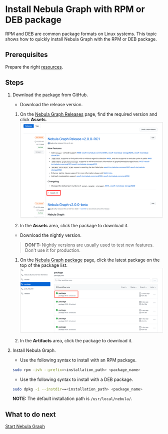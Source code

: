 # Install Nebula Graph with RPM or DEB package

RPM and DEB are common package formats on Linux systems. This topic shows how to quickly install Nebula Graph with the RPM or DEB package.

## Prerequisites

Prepare the right [resources](../1.resource-preparations.md).

## Steps

1. Download the package from GitHub.

    * Download the release version.
    1. On the [Nebula Graph Releases](https://github.com/vesoft-inc/nebula-graph/releases) page, find the required version and click **Assets**.
    ![Select a Nebula Graph release version](https://github.com/vesoft-inc/nebula-docs/blob/master/docs-2.0/figs/4.deployment-and-installation/2.complie-and-install-nebula-graph/2.install-nebula-graph-by-rpm-or-deb/releases-page.png?raw=true)

    2. In the **Assets** area, click the package to download it.

    * Download the nightly version.
    > **DON'T:** Nightly versions are usually used to test new features. Don't use it for production.

    1. On the [Nebula Graph package](https://github.com/vesoft-inc/nebula/actions/workflows/package.yaml) page, click the latest package on the top of the package list.
    ![Select a Nebula Graph nightly version](https://github.com/vesoft-inc/nebula-docs/blob/master/docs-2.0/figs/4.deployment-and-installation/2.complie-and-install-nebula-graph/2.install-nebula-graph-by-rpm-or-deb/nightly-page.png?raw=true)

    2. In the **Artifacts** area, click the package to download it.

2. Install Nebula Graph.

    * Use the following syntax to install with an RPM package.

    ```bash
    sudo rpm -ivh --prefix=<installation_path> <package_name>
    ```

    * Use the following syntax to install with a DEB package.

    ```bash
    sudo dpkg -i --instdir==<installation_path> <package_name>
    ```

    **NOTE:** The default installation path is `/usr/local/nebula/`.

## What to do next

[Start Nebula Graph](../../2.quick-start/5.start-stop-service.md#start_nebula_graph)
